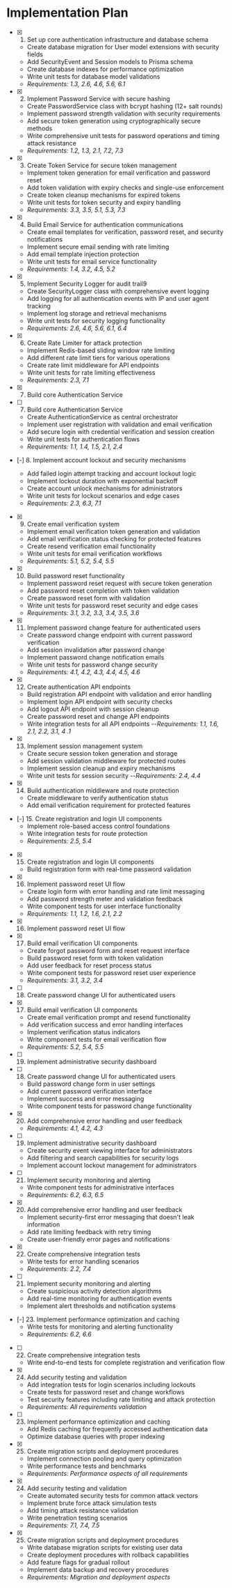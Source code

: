 # Implementation Plan

- [x] 1. Set up core authentication infrastructure and database schema





  - Create database migration for User model extensions with security fields
  - Add SecurityEvent and Session models to Prisma schema
  - Create database indexes for performance optimization
  - Write unit tests for database model validations
  - _Requirements: 1.3, 2.6, 4.6, 5.6, 6.1_

- [x] 2. Implement Password Service with secure hashing
  - Create PasswordService class with bcrypt hashing (12+ salt rounds)
  - Implement password strength validation with security requirements
  - Add secure token generation using cryptographically secure methods
  - Write comprehensive unit tests for password operations and timing attack resistance
  - _Requirements: 1.2, 1.3, 2.1, 7.2, 7.3_

- [x] 3. Create Token Service for secure token management





  - Implement token generation for email verification and password reset
  - Add token validation with expiry checks and single-use enforcement
  - Create token cleanup mechanisms for expired tokens
  - Write unit tests for token security and expiry handling
  - _Requirements: 3.3, 3.5, 5.1, 5.3, 7.3_

- [x] 4. Build Email Service for authentication communications





  - Create email templates for verification, password reset, and security notifications
  - Implement secure email sending with rate limiting
  - Add email template injection protection
  - Write unit tests for email service functionality
  - _Requirements: 1.4, 3.2, 4.5, 5.2_

- [x] 5. Implement Security Logger for audit trail9








  - Create SecurityLogger class with comprehensive event logging
  - Add logging for all authentication events with IP and user agent tracking
  - Implement log storage and retrieval mechanisms
  - Write unit tests for security logging functionality
  - _Requirements: 2.6, 4.6, 5.6, 6.1, 6.4_

- [x] 6. Create Rate Limiter for attack protection









  - Implement Redis-based sliding window rate limiting
  - Add different rate limit tiers for various operations
  - Create rate limit middleware for API endpoints
  - Write unit tests for rate limiting effectiveness
  - _Requirements: 2.3, 7.1_
- [x] 7. Build core Authentication Service




- [ ] 7. Build core Authentication Service

  - Create AuthenticationService as central orchestrator
  - Implement user registration with validation and email verification
  - Add secure login with credential verification and session creation
  - Write unit tests for authentication flows
  - _Requirements: 1.1, 1.4, 1.5, 2.1, 2.4_





- [-] 8. Implement account lockout and security mechanisms



  - Add failed login attempt tracking and account lockout logic
  - Implement lockout duration with exponential backoff
  - Create account unlock mechanisms for administrators
  - Write unit tests for lockout scenarios and edge cases
  - _Requirements: 2.3, 6.3, 7.1_

- [x] 9. Create email verification system




  - Implement email verification token generation and validation
  - Add email verification status checking for protected features
  - Create resend verification email functionality
  - Write unit tests for email verification workflows
  - _Requirements: 5.1, 5.2, 5.4, 5.5_



- [x] 10. Build password reset functionality


  - Implement password reset request with secure token generation
  - Add password reset completion with token validation
  - Create password reset form with validation
  - Write unit tests for password reset security and edge cases
  - _Requirements: 3.1, 3.2, 3.3, 3.4, 3.5, 3.6_

- [x] 11. Implement password change feature for authenticated users


  - Create password change endpoint with current password verification
  - Add session invalidation after password change
  - Implement password change notification emails
  - Write unit tests for password change security
  - _Requirements: 4.1, 4.2, 4.3, 4.4, 4.5, 4.6_

- [x] 12. Create authentication API endpoints



  - Build registration API endpoint with validation and error handling
  - Implement login API endpoint with security checks
  - Add logout API endpoint with session cleanup
  - Create password reset and change API endpoints
  - Write integration tests for all API endpoints
  --_Requirements: 1.1, 1.6, 2.1, 2.2, 3.1, 4
.1_

- [x] 13. Implement session management system

  - Create secure session token generation and storage
  - Add session validation middleware for protected routes
  - Implement session cleanup and expiry mechanisms
  - Write unit tests for session security
  --_Requirements: 2.4, 4.4_


- [x] 14. Build authentication middleware and route protection

  - Create middleware to verify authentication status
  - Add email verification requirement for protected features
- [-] 15. Create registration and login UI components
  - Implement role-based access control foundations
  - Write integration tests for route protection
  - _Requirements: 2.5, 5.4_

- [x] 15. Create registration and login UI components

  - Build registration form with real-time password validation
- [x] 16. Implement password reset UI flow
  - Create login form with error handling and rate limit messaging
  - Add password strength meter and validation feedback
  - Write component tests for user interface functionality
  - _Requirements: 1.1, 1.2, 1.6, 2.1, 2.2_

- [x] 16. Implement password reset UI flow

- [x] 17. Build email verification UI components
  - Create forgot password form and reset request interface
  - Build password reset form with token validation
  - Add user feedback for reset process status
  - Write component tests for password reset user experience
  - _Requirements: 3.1, 3.2, 3.4_

- [ ] 18. Create password change UI for authenticated users
- [x] 17. Build email verification UI components

  - Create email verification prompt and resend functionality
  - Add verification success and error handling interfaces
  - Implement verification status indicators
  - Write component tests for email verification flow
  - _Requirements: 5.2, 5.4, 5.5_
- [ ] 19. Implement administrative security dashboard

- [ ] 18. Create password change UI for authenticated users
  - Build password change form in user settings
  - Add current password verification interface
  - Implement success and error messaging
  - Write component tests for password change functionality
- [x] 20. Add comprehensive error handling and user feedback
  - _Requirements: 4.1, 4.2, 4.3_

- [ ] 19. Implement administrative security dashboard
  - Create security event viewing interface for administrators
  - Add filtering and search capabilities for security logs
  - Implement account lockout management for administrators
- [ ] 21. Implement security monitoring and alerting
  - Write component tests for administrative interfaces
  - _Requirements: 6.2, 6.3, 6.5_

- [x] 20. Add comprehensive error handling and user feedback
  - Implement security-first error messaging that doesn't leak information
  - Add rate limiting feedback with retry timing
  - Create user-friendly error pages and notifications
- [x] 22. Create comprehensive integration tests
  - Write tests for error handling scenarios
  - _Requirements: 2.2, 7.4_

- [ ] 21. Implement security monitoring and alerting
  - Create suspicious activity detection algorithms
  - Add real-time monitoring for authentication events
  - Implement alert thresholds and notification systems
- [-] 23. Implement performance optimization and caching
  - Write tests for monitoring and alerting functionality
  - _Requirements: 6.2, 6.6_

- [ ] 22. Create comprehensive integration tests

  - Write end-to-end tests for complete registration and verification flow
- [x] 24. Add security testing and validation
  - Add integration tests for login scenarios including lockouts
  - Create tests for password reset and change workflows
  - Test security features including rate limiting and attack protection
  - _Requirements: All requirements validation_

- [ ] 23. Implement performance optimization and caching
  - Add Redis caching for frequently accessed authentication data
  - Optimize database queries with proper indexing
- [x] 25. Create migration scripts and deployment procedures
  - Implement connection pooling and query optimization
  - Write performance tests and benchmarks
  - _Requirements: Performance aspects of all requirements_

- [x] 24. Add security testing and validation

  - Create automated security tests for common attack vectors
  - Implement brute force attack simulation tests
  - Add timing attack resistance validation
  - Write penetration testing scenarios
  - _Requirements: 7.1, 7.4, 7.5_

- [x] 25. Create migration scripts and deployment procedures

  - Write database migration scripts for existing user data
  - Create deployment procedures with rollback capabilities
  - Add feature flags for gradual rollout
  - Implement data backup and recovery procedures
  - _Requirements: Migration and deployment aspects_ 